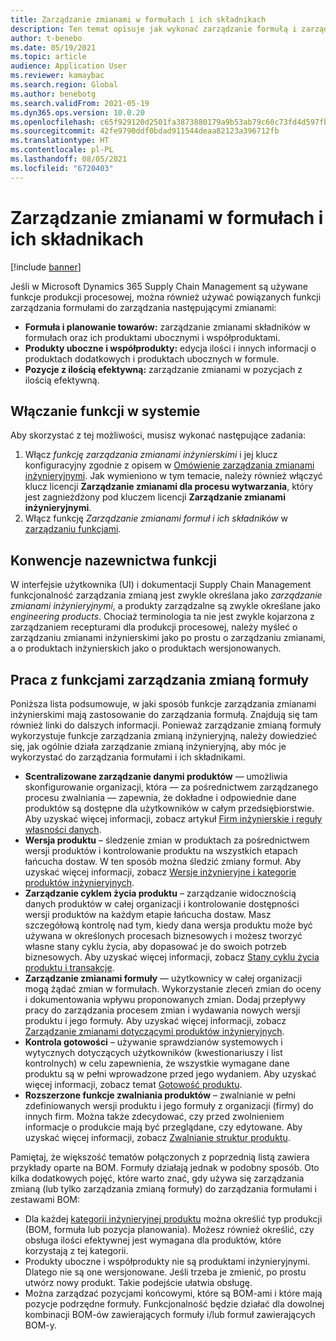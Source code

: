 ```yaml
---
title: Zarządzanie zmianami w formułach i ich składnikach
description: Ten temat opisuje jak wykonać zarządzanie formułą i zarządzać zmianami w danych podstawowych produkcji procesowej.
author: t-benebo
ms.date: 05/19/2021
ms.topic: article
audience: Application User
ms.reviewer: kamaybac
ms.search.region: Global
ms.author: benebotg
ms.search.validFrom: 2021-05-19
ms.dyn365.ops.version: 10.0.20
ms.openlocfilehash: c65f929120d2501fa3873880179a9b53ab79c60c73fd4d597fb6151b1c5bb2b9
ms.sourcegitcommit: 42fe9790ddf0bdad911544deaa82123a396712fb
ms.translationtype: HT
ms.contentlocale: pl-PL
ms.lasthandoff: 08/05/2021
ms.locfileid: "6720403"
---
```

# <a name="manage-changes-in-formulas-and-their-ingredients"></a>Zarządzanie zmianami w formułach i ich składnikach

[!include [banner](../includes/banner.md)]

Jeśli w Microsoft Dynamics 365 Supply Chain Management są używane funkcje produkcji procesowej, można również używać powiązanych funkcji zarządzania formułami do zarządzania następującymi zmianami:

- **Formuła i planowanie towarów:** zarządzanie zmianami składników w formułach oraz ich produktami ubocznymi i współproduktami.
- **Produkty uboczne i współprodukty:** edycja ilości i innych informacji o produktach dodatkowych i produktach ubocznych w formule.
- **Pozycje z ilością efektywną:** zarządzanie zmianami w pozycjach z ilością efektywną.

## <a name="turn-on-this-feature-in-your-system"></a>Włączanie funkcji w systemie

Aby skorzystać z tej możliwości, musisz wykonać następujące zadania:

1. Włącz *funkcję zarządzania zmianami inżynierskimi* i jej klucz konfiguracyjny zgodnie z opisem w [Omówienie zarządzania zmianami inżynieryjnymi](product-engineering-overview.md). Jak wymieniono w tym temacie, należy również włączyć klucz licencji **Zarządzanie zmianami dla procesu wytwarzania**, który jest zagnieżdżony pod kluczem licencji **Zarządzanie zmianami inżynieryjnymi**.
1. Włącz funkcję *Zarządzanie zmianami formuł i ich składników* w [zarządzaniu funkcjami](../../fin-ops-core/fin-ops/get-started/feature-management/feature-management-overview.md).

## <a name="feature-naming-conventions"></a>Konwencje nazewnictwa funkcji

W interfejsie użytkownika (UI) i dokumentacji Supply Chain Management funkcjonalność zarządzania zmianą jest zwykle określana jako *zarządzanie zmianami inżynieryjnymi*, a produkty zarządzalne są zwykle określane jako *engineering products*. Chociaż terminologia ta nie jest zwykle kojarzona z zarządzaniem recepturami dla produkcji procesowej, należy myśleć o zarządzaniu zmianami inżynierskimi jako po prostu o zarządzaniu zmianami, a o produktach inżynierskich jako o produktach wersjonowanych.

## <a name="work-with-formula-change-management-features"></a>Praca z funkcjami zarządzania zmianą formuły

Poniższa lista podsumowuje, w jaki sposób funkcje zarządzania zmianami inżynierskimi mają zastosowanie do zarządzania formułą. Znajdują się tam również linki do dalszych informacji. Ponieważ zarządzanie zmianą formuły wykorzystuje funkcje zarządzania zmianą inżynieryjną, należy dowiedzieć się, jak ogólnie działa zarządzanie zmianą inżynieryjną, aby móc je wykorzystać do zarządzania formułami i ich składnikami.

- **Scentralizowane zarządzanie danymi produktów** — umożliwia skonfigurowanie organizacji, która — za pośrednictwem zarządzanego procesu zwalniania — zapewnia, że dokładne i odpowiednie dane produktów są dostępne dla użytkowników w całym przedsiębiorstwie. Aby uzyskać więcej informacji, zobacz artykuł [Firm inżynierskie i reguły własności danych](engineering-org-data-ownership-rules.md).
- **Wersja produktu** – śledzenie zmian w produktach za pośrednictwem wersji produktów i kontrolowanie produktu na wszystkich etapach łańcucha dostaw. W ten sposób można śledzić zmiany formuł. Aby uzyskać więcej informacji, zobacz [Wersje inżynieryjne i kategorie produktów inżynieryjnych](engineering-versions-product-category.md).
- **Zarządzanie cyklem życia produktu** – zarządzanie widocznością danych produktów w całej organizacji i kontrolowanie dostępności wersji produktów na każdym etapie łańcucha dostaw. Masz szczegółową kontrolę nad tym, kiedy dana wersja produktu może być używana w określonych procesach biznesowych i możesz tworzyć własne stany cyklu życia, aby dopasować je do swoich potrzeb biznesowych. Aby uzyskać więcej informacji, zobacz [Stany cyklu życia produktu i transakcje](product-lifecycle-state-transactions.md).
- **Zarządzanie zmianami formuły** — użytkownicy w całej organizacji mogą żądać zmian w formułach. Wykorzystanie zleceń zmian do oceny i dokumentowania wpływu proponowanych zmian. Dodaj przepływy pracy do zarządzania procesem zmian i wydawania nowych wersji produktu i jego formuły. Aby uzyskać więcej informacji, zobacz [Zarządzanie zmianami dotyczącymi produktów inżynieryjnych](engineering-change-management.md).
- **Kontrola gotowości** – używanie sprawdzianów systemowych i wytycznych dotyczących użytkowników (kwestionariuszy i list kontrolnych) w celu zapewnienia, że wszystkie wymagane dane produktu są w pełni wprowadzone przed jego wydaniem. Aby uzyskać więcej informacji, zobacz temat [Gotowość produktu](product-readiness.md).
- **Rozszerzone funkcje zwalniania produktów** – zwalnianie w pełni zdefiniowanych wersji produktu i jego formuły z organizacji (firmy) do innych firm. Można także zdecydować, czy przed zwolnieniem informacje o produkcie mają być przeglądane, czy edytowane. Aby uzyskać więcej informacji, zobacz [Zwalnianie struktur produktu](release-product-structure.md).

Pamiętaj, że większość tematów połączonych z poprzednią listą zawiera przykłady oparte na BOM. Formuły działają jednak w podobny sposób. Oto kilka dodatkowych pojęć, które warto znać, gdy używa się zarządzania zmianą (lub tylko zarządzania zmianą formuły) do zarządzania formułami i zestawami BOM:

- Dla każdej [kategorii inżynieryjnej produktu](engineering-versions-product-category.md) można określić typ produkcji (BOM, formuła lub pozycja planowania). Możesz również określić, czy obsługa ilości efektywnej jest wymagana dla produktów, które korzystają z tej kategorii.
- Produkty uboczne i współprodukty nie są produktami inżynieryjnymi. Dlatego nie są one wersjonowane. Jeśli trzeba je zmienić, po prostu utwórz nowy produkt. Takie podejście ułatwia obsługę.
- Można zarządzać pozycjami końcowymi, które są BOM-ami i które mają pozycje podrzędne formuły. Funkcjonalność będzie działać dla dowolnej kombinacji BOM-ów zawierających formuły i/lub formuł zawierających BOM-y.
